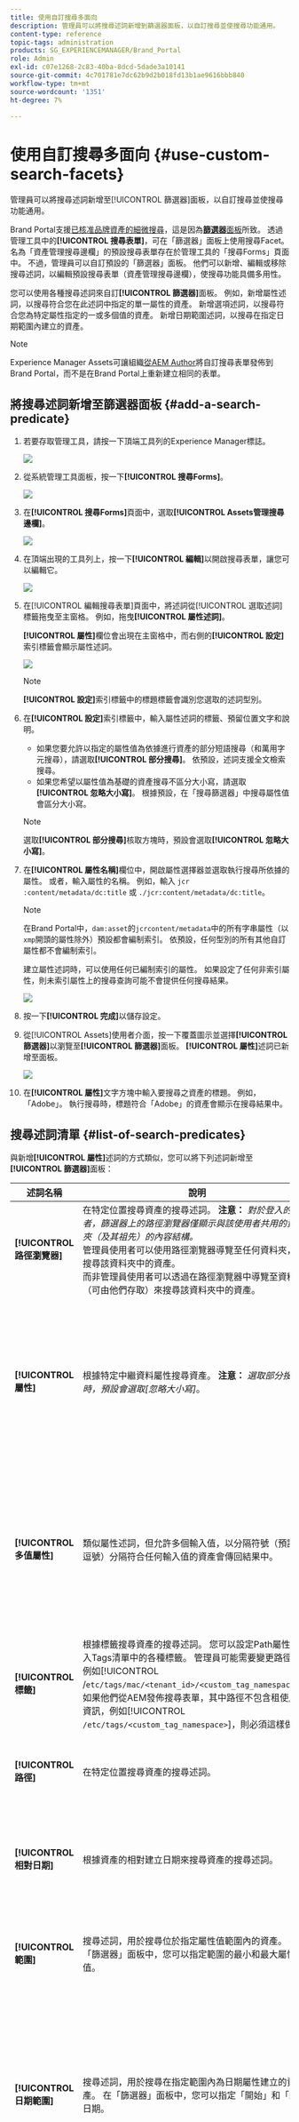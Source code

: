 ```yaml
---
title: 使用自訂搜尋多面向
description: 管理員可以將搜尋述詞新增到篩選器面板，以自訂搜尋並使搜尋功能通用。
content-type: reference
topic-tags: administration
products: SG_EXPERIENCEMANAGER/Brand_Portal
role: Admin
exl-id: c07e1268-2c83-40ba-8dcd-5dade3a10141
source-git-commit: 4c701781e7dc62b9d2b018fd13b1ae9616bbb840
workflow-type: tm+mt
source-wordcount: '1351'
ht-degree: 7%

---
```


# 使用自訂搜尋多面向 {#use-custom-search-facets}

管理員可以將搜尋述詞新增至[!UICONTROL 篩選器]面板，以自訂搜尋並使搜尋功能通用。

Brand Portal支援[已核准品牌資產的細微搜尋](../using/brand-portal-searching.md#search-using-facets-in-filters-panel)，這是因為&#x200B;[**篩選器**&#x200B;面板](../using/brand-portal-searching.md#search-using-facets-in-filters-panel)所致。 透過管理工具中的&#x200B;**[!UICONTROL 搜尋表單]**，可在「篩選器」面板上使用搜尋Facet。 名為「資產管理搜尋邊欄」的預設搜尋表單存在於管理工具的「搜尋Forms」頁面中。 不過，管理員可以自訂預設的「篩選器」面板。 他們可以新增、編輯或移除搜尋述詞，以編輯預設搜尋表單（資產管理搜尋邊欄），使搜尋功能具備多用性。

您可以使用各種搜尋述詞來自訂&#x200B;**[!UICONTROL 篩選器]**&#x200B;面板。 例如，新增屬性述詞，以搜尋符合您在此述詞中指定的單一屬性的資產。 新增選項述詞，以搜尋符合您為特定屬性指定的一或多個值的資產。 新增日期範圍述詞，以搜尋在指定日期範圍內建立的資產。

>[!NOTE]
>
>Experience Manager Assets可讓組織[從AEM Author](../using/publish-schema-search-facets-presets.md#publish-search-facets-to-brand-portal)將自訂搜尋表單發佈到Brand Portal，而不是在Brand Portal上重新建立相同的表單。

## 將搜尋述詞新增至篩選器面板 {#add-a-search-predicate}

1. 若要存取管理工具，請按一下頂端工具列的Experience Manager標誌。

   ![](assets/aemlogo.png)

1. 從系統管理工具面板，按一下&#x200B;**[!UICONTROL 搜尋Forms]**。

   ![](assets/navigation-panel-1.png)

1. 在&#x200B;**[!UICONTROL 搜尋Forms]**&#x200B;頁面中，選取&#x200B;**[!UICONTROL Assets管理搜尋邊欄]**。

   ![](assets/search-forms-page.png)

1. 在頂端出現的工具列上，按一下&#x200B;**[!UICONTROL 編輯]**&#x200B;以開啟搜尋表單，讓您可以編輯它。

   ![](assets/edit-search-form-1.png)

1. 在[!UICONTROL 編輯搜尋表單]頁面中，將述詞從[!UICONTROL 選取述詞]標籤拖曳至主窗格。 例如，拖曳&#x200B;**[!UICONTROL 屬性述詞]**。

   **[!UICONTROL 屬性]**&#x200B;欄位會出現在主窗格中，而右側的&#x200B;**[!UICONTROL 設定]**&#x200B;索引標籤會顯示屬性述詞。

   ![](assets/partial-prop-predicate.png)

   >[!NOTE]
   >
   >**[!UICONTROL 設定]**&#x200B;索引標籤中的標題標籤會識別您選取的述詞型別。

1. 在&#x200B;**[!UICONTROL 設定]**&#x200B;索引標籤中，輸入屬性述詞的標籤、預留位置文字和說明。

   * 如果您要允許以指定的屬性值為依據進行資產的部分短語搜尋（和萬用字元搜尋），請選取&#x200B;**[!UICONTROL 部分搜尋]**。 依預設，述詞支援全文檢索搜尋。
   * 如果您希望以屬性值為基礎的資產搜尋不區分大小寫，請選取&#x200B;**[!UICONTROL 忽略大小寫]**。 根據預設，在「搜尋篩選器」中搜尋屬性值會區分大小寫。

   >[!NOTE]
   >
   >選取&#x200B;**[!UICONTROL 部分搜尋]**&#x200B;核取方塊時，預設會選取&#x200B;**[!UICONTROL 忽略大小寫]**。

1. 在&#x200B;**[!UICONTROL 屬性名稱]**&#x200B;欄位中，開啟屬性選擇器並選取執行搜尋所依據的屬性。 或者，輸入屬性的名稱。 例如，輸入 `jcr :content/metadata/dc:title` 或 `./jcr:content/metadata/dc:title`。

   >[!NOTE]
   >
   >在Brand Portal中，`dam:asset`的`jcrcontent/metadata`中的所有字串屬性（以`xmp`開頭的屬性除外）預設都會編制索引。 依預設，任何型別的所有其他自訂屬性都不會編制索引。
   >
   >建立屬性述詞時，可以使用任何已編制索引的屬性。 如果設定了任何非索引屬性，則未索引屬性上的搜尋查詢可能不會提供任何搜尋結果。

   ![](assets/title-prop.png)

1. 按一下&#x200B;**[!UICONTROL 完成]**&#x200B;以儲存設定。
1. 從[!UICONTROL Assets]使用者介面，按一下覆蓋圖示並選擇&#x200B;**[!UICONTROL 篩選器]**&#x200B;以瀏覽至&#x200B;**[!UICONTROL 篩選器]**&#x200B;面板。 **[!UICONTROL 屬性]**&#x200B;述詞已新增至面板。

   ![](assets/property-filter-panel.png)

1. 在&#x200B;**[!UICONTROL 屬性]**&#x200B;文字方塊中輸入要搜尋之資產的標題。 例如，「Adobe」。 執行搜尋時，標題符合「Adobe」的資產會顯示在搜尋結果中。

## 搜尋述詞清單 {#list-of-search-predicates}

與新增&#x200B;**[!UICONTROL 屬性]**&#x200B;述詞的方式類似，您可以將下列述詞新增至&#x200B;**[!UICONTROL 篩選器]**&#x200B;面板：

| **述詞名稱** | **說明** | **屬性** |
|-------|-------|----------|
| **[!UICONTROL 路徑瀏覽器]** | 在特定位置搜尋資產的搜尋述詞。 **注意：** *對於登入的使用者，篩選器上的路徑瀏覽器僅顯示與該使用者共用的資料夾（及其祖先）的內容結構。* <br>管理員使用者可以使用路徑瀏覽器導覽至任何資料夾，以搜尋該資料夾中的資產。 <br>而非管理員使用者可以透過在路徑瀏覽器中導覽至資料夾（可由他們存取）來搜尋該資料夾中的資產。 | <ul><li>欄位標籤</li><li>路徑</li><li>說明</li></ul> |
| **[!UICONTROL 屬性]** | 根據特定中繼資料屬性搜尋資產。 **注意：** *選取部分搜尋時，預設會選取[忽略大小寫]*。 | <ul><li>欄位標籤</li><li>預留位置</li><li>屬性名稱</li><li>部分搜尋</li><li>忽略大小寫</li><li> 說明</li></ul> |
| **[!UICONTROL 多值屬性]** | 類似屬性述詞，但允許多個輸入值，以分隔符號（預設為逗號）分隔符合任何輸入值的資產會傳回結果中。 | <ul><li>欄位標籤</li><li>預留位置</li><li>屬性名稱</li><li>分隔符號支援</li><li>忽略大小寫</li><li>說明</li></ul> |
| **[!UICONTROL 標籤]** | 根據標籤搜尋資產的搜尋述詞。 您可以設定Path屬性以填入Tags清單中的各種標籤。 管理員可能需要變更路徑值，例如[!UICONTROL /`etc/tags/mac/<tenant_id>/<custom_tag_namespace>`]。 如果他們從AEM發佈搜尋表單，其中路徑不包含租使用者資訊，例如[!UICONTROL `/etc/tags/<custom_tag_namespace>`]，則必須這樣做。 | <ul><li>欄位標籤</li><li>屬性名稱</li><li>路徑</li><li>說明</li></ul> |
| **[!UICONTROL 路徑]** | 在特定位置搜尋資產的搜尋述詞。 | <ul><li>欄位標籤</li><li>路徑</li><li>說明</li></ul> |
| **[!UICONTROL 相對日期]** | 根據資產的相對建立日期來搜尋資產的搜尋述詞。 | <ul><li>欄位標籤</li><li>屬性名稱</li><li>相對日期</li></ul> |
| **[!UICONTROL 範圍]** | 搜尋述詞，用於搜尋位於指定屬性值範圍內的資產。 在「篩選器」面板中，您可以指定範圍的最小和最大屬性值。 | <ul><li>欄位標籤</li><li>屬性名稱</li><li>說明</li></ul> |
| **[!UICONTROL 日期範圍]** | 搜尋述詞，用於搜尋在指定範圍內為日期屬性建立的資產。 在「篩選器」面板中，您可以指定「開始」和「結束」日期。 | <ul><li>欄位標籤</li><li>預留位置</li><li>屬性名稱</li><li>範圍文字（從）</li><li>範圍文字（至）</li><li>說明</li></ul> |
| **[!UICONTROL 日期]** | 根據日期屬性的資產滑桿式搜尋的搜尋述詞。 | <ul><li>欄位標籤</li><li>屬性名稱</li><li>說明</li></ul> |
| **[!UICONTROL 檔案大小]** | 根據資產大小進行搜尋的搜尋述詞。 | <ul><li>欄位標籤</li><li>屬性名稱</li><li>路徑</li><li>說明</li></ul> |
| **[!UICONTROL 資產上次修改時間]** | 根據上次修改日期搜尋資產的搜尋述詞。 | <ul><li>欄位標籤</li><li>屬性名稱</li><li>說明</li></ul> |
| **[!UICONTROL 核准狀態]** | 根據核准中繼資料屬性來搜尋資產的搜尋述詞。 預設屬性名稱為&#x200B;**`dam:status`**。 | <ul><li>欄位標籤</li><li>屬性名稱</li><li>說明</li></ul> |
| **[!UICONTROL 簽出狀態]** | 根據資產從AEM Assets發佈時的取出狀態來搜尋資產的搜尋述詞。 | <ul><li>欄位標籤</li><li>屬性名稱</li><li>說明</li></ul> |
| **[!UICONTROL 簽出者]** | 搜尋述詞，用於根據已簽出資產的使用者搜尋資產。 | <ul><li>欄位標籤</li><li>屬性名稱</li><li>說明</li></ul> |
| **[!UICONTROL 到期狀態]** | 根據到期狀態搜尋資產的搜尋述詞。 | <ul><li>欄位標籤</li><li>屬性名稱</li><li>說明</li></ul> |
| **[!UICONTROL 集合的成員]** | 根據資產是否為集合的一部分來搜尋資產的搜尋述詞。 | 說明 |
| **[!UICONTROL 隱藏]** | 一般使用者無法明確看見此述詞，且此述詞用於任何隱藏的限制，通常用於將搜尋結果型別限製為&#x200B;**`dam:Asset`**。 | <ul><li>欄位標籤</li><li>屬性名稱</li><li>說明</li></ul> |

>[!NOTE]
>
>* 請勿使用&#x200B;**[!UICONTROL 選項述詞]**、**[!UICONTROL Publish狀態述詞]**&#x200B;和&#x200B;**[!UICONTROL 評等述詞]**，因為這些述詞在Brand Portal中無法運作。
>* Brand Portal不支援資料夾型別述詞`(nt:folder type)`，這可能會導致效能問題。 若出現在已發佈的自訂搜尋表單中，則可透過編輯搜尋表單將其刪除。

## 刪除搜尋述詞 {#delete-a-search-predicate}

若要刪除搜尋述詞，請執行下列步驟：

1. 按一下Adobe標誌以存取管理工具。

   ![](assets/aemlogo.png)

1. 從系統管理工具面板，按一下&#x200B;**[!UICONTROL 搜尋Forms]**。

   ![](assets/navigation-panel-2.png)

1. 在&#x200B;**[!UICONTROL 搜尋Forms]**&#x200B;頁面中，選取&#x200B;**[!UICONTROL Assets管理搜尋邊欄]**。

   ![](assets/search-forms-page.png)

1. 在頂端出現的工具列上，按一下&#x200B;**[!UICONTROL 編輯]**&#x200B;以開啟搜尋表單，讓您可以編輯它。

   ![](assets/edit-search-form-2.png)

1. 在[!UICONTROL 編輯搜尋表單]頁面中，從主窗格中選取您要刪除的述詞。 例如，選取&#x200B;**[!UICONTROL 屬性述詞]**。

   右側的&#x200B;**[!UICONTROL 設定]**&#x200B;標籤會顯示屬性述詞欄位。

1. 若要刪除屬性述詞，請按一下bin圖示。 在&#x200B;**[!UICONTROL 刪除欄位]**&#x200B;對話方塊中，按一下&#x200B;**[!UICONTROL 刪除]**&#x200B;以確認刪除動作。

   **[!UICONTROL 屬性述詞]**&#x200B;欄位已從主窗格中移除，**[!UICONTROL 設定]**&#x200B;索引標籤會變成空白。

   ![](assets/search-form-delete-predicate.png)

1. 若要儲存變更，請按一下工具列中的[完成]。****
1. 從&#x200B;**[!UICONTROL Assets]**&#x200B;使用者介面，按一下覆蓋圖示並選擇&#x200B;**[!UICONTROL 篩選器]**&#x200B;以瀏覽至&#x200B;**[!UICONTROL 篩選器]**&#x200B;面板。 **[!UICONTROL 屬性]**&#x200B;述詞已從面板中移除。

   ![](assets/property-predicate-removed.png)
